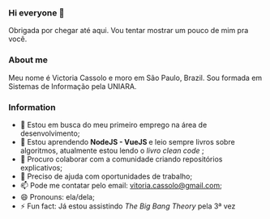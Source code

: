 ### Hi everyone 👋

Obrigada por chegar até aqui. Vou tentar mostrar um pouco de mim pra você.

### About me

Meu nome é Victoria Cassolo e moro em São Paulo, Brazil. Sou formada em Sistemas de Informação pela UNIARA.

<!--
**victoriacassolo/victoriacassolo** is a ✨ _special_ ✨ repository because its `README.md` (this file) appears on your GitHub profile.

Here are some ideas to get you started:
-->
<!--- 💬 Ask me about ...-->
### Information

- 🔭 Estou em busca do meu primeiro emprego na área de desenvolvimento;
- 🌱 Estou aprendendo <strong> NodeJS - VueJS </strong> e leio sempre livros sobre algoritmos, atualmente estou lendo o <em>livro clean code </em>;
- 👯 Procuro colaborar com a comunidade criando repositórios explicativos;
- 🤔 Preciso de ajuda com oportunidades de trabalho;
- 📫 Pode me contatar pelo email: vitoria.cassolo@gmail.com;
- 😄 Pronouns: ela/dela;
- ⚡ Fun fact: Já estou assistindo <em> The Big Bang Theory </em> pela 3ª vez
